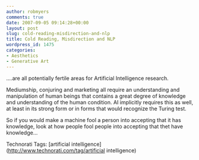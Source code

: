 ```yaml
---
author: robmyers
comments: true
date: 2007-09-05 09:14:28+00:00
layout: post
slug: cold-reading-misdirection-and-nlp
title: Cold Reading, Misdirection and NLP
wordpress_id: 1475
categories:
- Aesthetics
- Generative Art
---
```


....are all potentially fertile areas for Artificial Intelligence research.  
  
Mediumship, conjuring and marketing all require an understanding and manipulation of human beings that contains a great degree of knowledge and understanding of the human condition. AI implicitly requires this as well, at least in its strong form or in forms that would recognize the Turing test.  
  
So if you would make a machine fool a person into accepting that it has knowledge, look at how people fool people into accepting that thet have knowledge...  


Technorati Tags: [artificial intelligence](http://www.technorati.com/tag/artificial intelligence)

  


